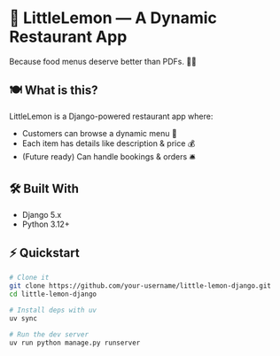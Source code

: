 # 🚀 LittleLemon — A Dynamic Restaurant App  

Because food menus deserve better than PDFs. 🍋✨  

## 🍽️ What is this?
LittleLemon is a Django-powered restaurant app where:  
- Customers can browse a dynamic menu 📜  
- Each item has details like description & price 💰  
- (Future ready) Can handle bookings & orders 🛎️  

## 🛠️ Built With
- Django 5.x  
- Python 3.12+    

## ⚡ Quickstart
```bash
# Clone it
git clone https://github.com/your-username/little-lemon-django.git
cd little-lemon-django

# Install deps with uv
uv sync

# Run the dev server
uv run python manage.py runserver